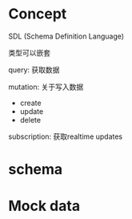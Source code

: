 # Concept

SDL \(Schema Definition Language\)

类型可以嵌套

query: 获取数据

mutation: 关于写入数据

* create
* update 
* delete

subscription: 获取realtime updates

# 

# 

# schema

# Mock data



